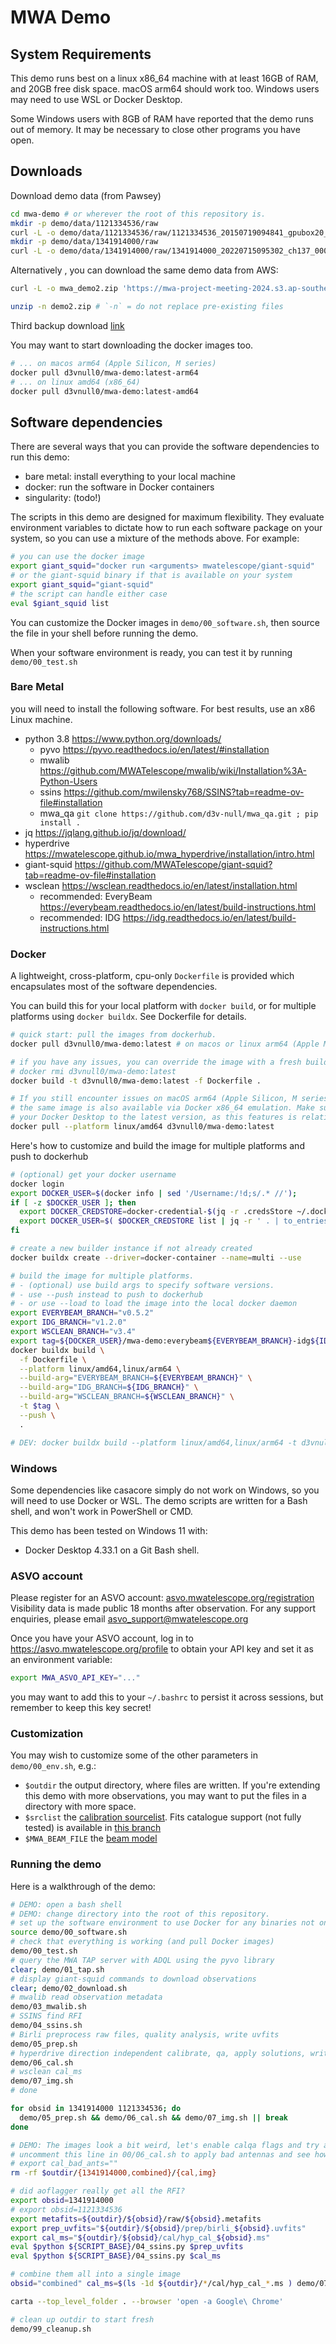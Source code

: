 # MWA Demo

## System Requirements

This demo runs best on a linux x86_64 machine with at least 16GB of RAM, and
20GB free disk space. macOS arm64 should work too. Windows users may need to
use WSL or Docker Desktop.

Some Windows users with 8GB of RAM have reported that the demo runs out of memory.
It may be necessary to close other programs you have open.

## Downloads

Download demo data (from Pawsey)

```bash
cd mwa-demo # or wherever the root of this repository is.
mkdir -p demo/data/1121334536/raw
curl -L -o demo/data/1121334536/raw/1121334536_20150719094841_gpubox20_00.fits 'https://projects.pawsey.org.au/mwa-demo/1121334536_20150719094841_gpubox20_00.fits?X-Amz-Algorithm=AWS4-HMAC-SHA256&X-Amz-Credential=3bbbe461c87641ec9f4233718a7ca461%2F20240819%2Fus-east-1%2Fs3%2Faws4_request&X-Amz-Date=20240819T040154Z&X-Amz-Expires=604800&X-Amz-SignedHeaders=host&X-Amz-Signature=82b63ade9dcdf988a0eb46c6929d8ca6a328492545d1954150208e322f6bb757'
mkdir -p demo/data/1341914000/raw
curl -L -o demo/data/1341914000/raw/1341914000_20220715095302_ch137_000.fits 'https://projects.pawsey.org.au/mwa-demo/1341914000_20220715095302_ch137_000.fits?X-Amz-Algorithm=AWS4-HMAC-SHA256&X-Amz-Credential=3bbbe461c87641ec9f4233718a7ca461%2F20240819%2Fus-east-1%2Fs3%2Faws4_request&X-Amz-Date=20240819T040441Z&X-Amz-Expires=604800&X-Amz-SignedHeaders=host&X-Amz-Signature=8d2a1bc404878a1a7a777c942bd130072f40edc6d4234db39309a09e70d32d53'
```

Alternatively , you can download the same demo data from AWS:

```bash
curl -L -o mwa_demo2.zip 'https://mwa-project-meeting-2024.s3.ap-southeast-2.amazonaws.com/data/mwa_demo2.zip?X-Amz-Algorithm=AWS4-HMAC-SHA256&X-Amz-Credential=ASIAUM6XOPSVEE5U3DUE%2F20240819%2Fap-southeast-2%2Fs3%2Faws4_request&X-Amz-Date=20240819T040249Z&X-Amz-Expires=604800&X-Amz-SignedHeaders=host&X-Amz-Security-Token=IQoJb3JpZ2luX2VjEDQaDmFwLXNvdXRoZWFzdC0yIkYwRAIgaQM6JEdCpgFn8jeSFLfg%2F92Ffybx5DR71TB%2B0DmadGwCICnFl1fPG3HYRQyANtudq2Y8avAg2PnuEYbVtphMc%2BZmKoAECD0QBRoMMzAyNzEwMTYwNTU0IgxqDGhQ2S2xpUkpyW0q3QMhvsdgqa9X%2FyxaTZS5wGWxe1intMHq2z%2FhZznPnizGBD%2BCEsA%2BR0JepBQ8zRu3AdLgtiljYLN8vknuBaYIyylriHMDTmIrjVsKuXNqfUfY6uuHkXQI6vJho9wwaMOANNu55y9F6Ph66xe7%2BOgdWwNtQsUVTDwYVejR%2FhZre0AZwzGhPmXlvi9HeBGqihy8VtgaQGBSQ0ROJaSdNrQ%2Btn64TOCMNN1xjLRMHVaFbGv1n7w57umm8Y1g%2B430OifvI3sMfub7rj7VVoKErDCwQCYZftvnwhpxwb0su2feva%2Buc4h1bvkgp%2F9qQi9ZNJCeAzr8DRb7MKy65WgB9s%2FWEcAC%2B06V9Le12J0VmSILMvbrNDMRLChlZmQoLQgQXMOQ0cfyRTrl3zUbLz9yK2gHiQ2nnMne0gHgT8rL4wC%2FMKaZvnK1bHyYwNkXSo5EbQ7DyDOXobhkFQXmnmo1c0c%2BUGJphejIhX6eDKdZB6M66TNC1oIe8VUBhzpMAnCksDlWo9M7qicHCPoyVC1sT1Cvmi1ZO03ZuFIh9nEOY5vSw873fThbNp0UWOVrj0pf94aaTauwdQVoBwldtqbl6rHla1%2BlXUvNraARU3Dv%2Bj%2B46i9%2FsyqMBdWzd2ISzXXxXq4wqvqKtgY6lQIFOAJtlr8pXfOPNOxzzYXRUmLgoZfz1OFr7tSpsNAzI%2FFtU5IVXctjKUJZu6xzuwTCVTbJ9c44Ts2yizpfwhD%2BJfQcAX%2BaM7E1kN07TJqyZ7oypmrLKJtAUBVyrX4SSsNUcau2tcHelMRgr7fW%2FYUKA4NTufdhooubebloPXegqW4fbU6r43rbOnfowSdUHYrpy8gnXGS0p0hKUU%2FRjGUG%2BXG7L2s0haaHp66dma1G9H6fk82D7UGJ5tDiGqGaUzGSscdFHZ9yNexFd4g0Zdw5aY1jv9vt70xmhg1UCppIdY0V11OIi86ZqxMgz3a6eoNIDnpd%2FROcvBHD9R43TPN22Oc7QcnSPCAyHR%2Bbaaq8IQlyTxzm&X-Amz-Signature=408b5e905a6355fe6ad393f8fe7e8ca0f6e071d0b24e0a0a3f8f45187c8f140f'

unzip -n demo2.zip # `-n` = do not replace pre-existing files
```

Third backup download [link](https://curtin-my.sharepoint.com/:u:/g/personal/285446d_curtin_edu_au/EQF1Dl93KixAimsD7wi7TcYBjAUs7Y6LO08An5rKSB2cmg?e=nMtGhu)

You may want to start downloading the docker images too.

```bash
# ... on macos arm64 (Apple Silicon, M series)
docker pull d3vnull0/mwa-demo:latest-arm64
# ... on linux amd64 (x86_64)
docker pull d3vnull0/mwa-demo:latest-amd64
```

## Software dependencies

There are several ways that you can provide the software dependencies to run this demo:

- bare metal: install everything to your local machine
- docker: run the software in Docker containers
- singularity: (todo!)

The scripts in this demo are designed for maximum flexibility. They evaluate environment variables
to dictate how to run each software package on your system, so you can use a mixture of
the methods above. For example:

```bash
# you can use the docker image
export giant_squid="docker run <arguments> mwatelescope/giant-squid"
# or the giant-squid binary if that is available on your system
export giant_squid="giant-squid"
# the script can handle either case
eval $giant_squid list
```

You can customize the Docker images in `demo/00_software.sh`, then source the file
in your shell before running the demo.

When your software environment is ready, you can test it by running `demo/00_test.sh`

### Bare Metal

you will need to install the following software.
For best results, use an x86 Linux machine.

- python 3.8 <https://www.python.org/downloads/>
  - pyvo <https://pyvo.readthedocs.io/en/latest/#installation>
  - mwalib <https://github.com/MWATelescope/mwalib/wiki/Installation%3A-Python-Users>
  - ssins <https://github.com/mwilensky768/SSINS?tab=readme-ov-file#installation>
  - mwa_qa `git clone https://github.com/d3v-null/mwa_qa.git ; pip install .`
- jq <https://jqlang.github.io/jq/download/>
- hyperdrive <https://mwatelescope.github.io/mwa_hyperdrive/installation/intro.html>
- giant-squid <https://github.com/MWATelescope/giant-squid?tab=readme-ov-file#installation>
- wsclean <https://wsclean.readthedocs.io/en/latest/installation.html>
  - recommended: EveryBeam <https://everybeam.readthedocs.io/en/latest/build-instructions.html>
  - recommended: IDG <https://idg.readthedocs.io/en/latest/build-instructions.html>

### Docker

A lightweight, cross-platform, cpu-only `Dockerfile` is provided which encapsulates
most of the software dependencies.

You can build this for your local platform with `docker build`, or for multiple
platforms using `docker buildx`. See Dockerfile for details.

```bash
# quick start: pull the images from dockerhub.
docker pull d3vnull0/mwa-demo:latest # on macos or linux arm64 (Apple M series), add --platform linux/arm64

# if you have any issues, you can override the image with a fresh build on your local machine
# docker rmi d3vnull0/mwa-demo:latest
docker build -t d3vnull0/mwa-demo:latest -f Dockerfile .

# If you still encounter issues on macOS arm64 (Apple Silicon, M series),
# the same image is also available via Docker x86_64 emulation. Make sure to update
# your Docker Desktop to the latest version, as this features is relatively new.
docker pull --platform linux/amd64 d3vnull0/mwa-demo:latest
```

Here's how to customize and build the image for multiple platforms and push to dockerhub

```bash
# (optional) get your docker username
docker login
export DOCKER_USER=$(docker info | sed '/Username:/!d;s/.* //');
if [ -z $DOCKER_USER ]; then
  export DOCKER_CREDSTORE=docker-credential-$(jq -r .credsStore ~/.docker/config.json);
  export DOCKER_USER=$( $DOCKER_CREDSTORE list | jq -r ' . | to_entries[] | select( .key | contains("docker.io") ) | last(.value)' )
fi

# create a new builder instance if not already created
docker buildx create --driver=docker-container --name=multi --use

# build the image for multiple platforms.
# - (optional) use build args to specify software versions.
# - use --push instead to push to dockerhub
# - or use --load to load the image into the local docker daemon
export EVERYBEAM_BRANCH="v0.5.2"
export IDG_BRANCH="v1.2.0"
export WSCLEAN_BRANCH="v3.4"
export tag=${DOCKER_USER}/mwa-demo:everybeam${EVERYBEAM_BRANCH}-idg${IDG_BRANCH}-wsclean${WSCLEAN_BRANCH}
docker buildx build \
  -f Dockerfile \
  --platform linux/amd64,linux/arm64 \
  --build-arg="EVERYBEAM_BRANCH=${EVERYBEAM_BRANCH}" \
  --build-arg="IDG_BRANCH=${IDG_BRANCH}" \
  --build-arg="WSCLEAN_BRANCH=${WSCLEAN_BRANCH}" \
  -t $tag \
  --push \
  .

# DEV: docker buildx build --platform linux/amd64,linux/arm64 -t d3vnull0/mwa-demo:latest -f Dockerfile --push .
```

### Windows

Some dependencies like casacore simply do not work on Windows, so you will need to use Docker or WSL.
The demo scripts are written for a Bash shell, and won't work in PowerShell or CMD.

This demo has been tested on Windows 11 with:

- Docker Desktop 4.33.1 on a Git Bash shell.

### ASVO account

Please register for an ASVO account: [asvo.mwatelescope.org/registration](https://asvo.mwatelescope.org/registration)
Visibility data is made public 18 months after observation. For any support
enquiries, please email <asvo_support@mwatelescope.org>

Once you have your ASVO account, log in to <https://asvo.mwatelescope.org/profile>
to obtain your API key and set it as an environment variable:

```bash
export MWA_ASVO_API_KEY="..."
```

you may want to add this to your `~/.bashrc` to persist it
across sessions, but remember to keep this key secret!

### Customization

You may wish to customize some of the other parameters in `demo/00_env.sh`, e.g.:

- `$outdir` the output directory, where files are written. If you're extending
  this demo with more observations, you may want to put the files in a directory
  with more space.
- `$srclist` the
  [calibration sourcelist](https://mwatelescope.github.io/mwa_hyperdrive/defs/source_lists.html).
  Fits catalogue support (not fully tested) is available in
  [this branch](https://github.com/MWATelescope/mwa_hyperdrive/tree/issue-27)
- `$MWA_BEAM_FILE` the
  [beam model](https://mwatelescope.github.io/mwa_hyperdrive/defs/beam.html)

### Running the demo

Here is a walkthrough of the demo:

```bash
# DEMO: open a bash shell
# DEMO: change directory into the root of this repository.
# set up the software environment to use Docker for any binaries not on your system
source demo/00_software.sh
# check that everything is working (and pull Docker images)
demo/00_test.sh
# query the MWA TAP server with ADQL using the pyvo library
clear; demo/01_tap.sh
# display giant-squid commands to download observations
clear; demo/02_download.sh
# mwalib read observation metadata
demo/03_mwalib.sh
# SSINS find RFI
demo/04_ssins.sh
# Birli preprocess raw files, quality analysis, write uvfits
demo/05_prep.sh
# hyperdrive direction independent calibrate, qa, apply solutions, write measurement set
demo/06_cal.sh
# wsclean cal_ms
demo/07_img.sh
# done

for obsid in 1341914000 1121334536; do
  demo/05_prep.sh && demo/06_cal.sh && demo/07_img.sh || break
done

# DEMO: The images look a bit weird, let's enable calqa flags and try again.
# uncomment this line in 00/06_cal.sh to apply bad antennas and see how the image changes!
# export cal_bad_ants=""
rm -rf $outdir/{1341914000,combined}/{cal,img}

# did aoflagger really get all the RFI?
export obsid=1341914000
# export obsid=1121334536
export metafits=${outdir}/${obsid}/raw/${obsid}.metafits
export prep_uvfits="${outdir}/${obsid}/prep/birli_${obsid}.uvfits"
export cal_ms="${outdir}/${obsid}/cal/hyp_cal_${obsid}.ms"
eval $python ${SCRIPT_BASE}/04_ssins.py $prep_uvfits
eval $python ${SCRIPT_BASE}/04_ssins.py $cal_ms

# combine them all into a single image
obsid="combined" cal_ms=$(ls -1d ${outdir}/*/cal/hyp_cal_*.ms ) demo/07_img.sh

carta --top_level_folder . --browser 'open -a Google\ Chrome'

# clean up outdir to start fresh
demo/99_cleanup.sh
```
